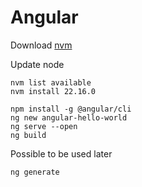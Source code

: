 # Angular

Download [nvm](https://stackoverflow.com/questions/8191459/how-do-i-update-node-js)

Update node

```shell
nvm list available
nvm install 22.16.0
```

```shell
npm install -g @angular/cli
ng new angular-hello-world
ng serve --open
ng build
```

Possible to be used later

```shell
ng generate
```
